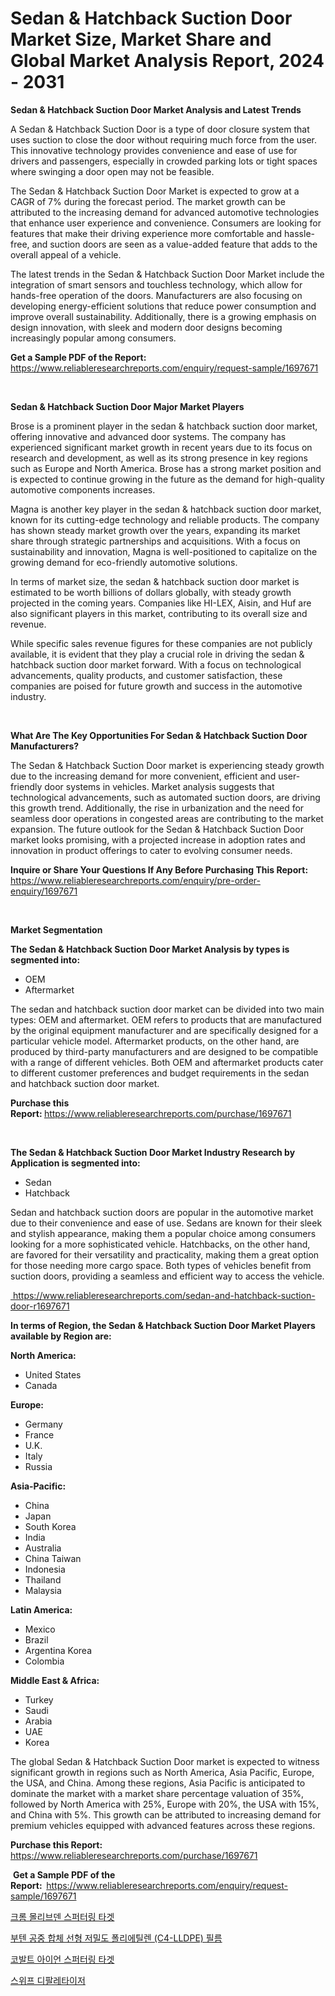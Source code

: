 <p><h1>Sedan & Hatchback Suction Door Market Size, Market Share and Global Market Analysis Report, 2024 - 2031</h1></p><p><strong>Sedan & Hatchback Suction Door Market Analysis and Latest Trends</strong></p>
<p><p>A Sedan & Hatchback Suction Door is a type of door closure system that uses suction to close the door without requiring much force from the user. This innovative technology provides convenience and ease of use for drivers and passengers, especially in crowded parking lots or tight spaces where swinging a door open may not be feasible.</p><p>The Sedan & Hatchback Suction Door Market is expected to grow at a CAGR of 7% during the forecast period. The market growth can be attributed to the increasing demand for advanced automotive technologies that enhance user experience and convenience. Consumers are looking for features that make their driving experience more comfortable and hassle-free, and suction doors are seen as a value-added feature that adds to the overall appeal of a vehicle.</p><p>The latest trends in the Sedan & Hatchback Suction Door Market include the integration of smart sensors and touchless technology, which allow for hands-free operation of the doors. Manufacturers are also focusing on developing energy-efficient solutions that reduce power consumption and improve overall sustainability. Additionally, there is a growing emphasis on design innovation, with sleek and modern door designs becoming increasingly popular among consumers.</p></p>
<p><strong>Get a Sample PDF of the Report:&nbsp;</strong> <a href="https://www.reliableresearchreports.com/enquiry/request-sample/1697671">https://www.reliableresearchreports.com/enquiry/request-sample/1697671</a></p>
<p>&nbsp;</p>
<p><strong>Sedan & Hatchback Suction Door Major Market Players</strong></p>
<p><p>Brose is a prominent player in the sedan & hatchback suction door market, offering innovative and advanced door systems. The company has experienced significant market growth in recent years due to its focus on research and development, as well as its strong presence in key regions such as Europe and North America. Brose has a strong market position and is expected to continue growing in the future as the demand for high-quality automotive components increases.</p><p>Magna is another key player in the sedan & hatchback suction door market, known for its cutting-edge technology and reliable products. The company has shown steady market growth over the years, expanding its market share through strategic partnerships and acquisitions. With a focus on sustainability and innovation, Magna is well-positioned to capitalize on the growing demand for eco-friendly automotive solutions.</p><p>In terms of market size, the sedan & hatchback suction door market is estimated to be worth billions of dollars globally, with steady growth projected in the coming years. Companies like HI-LEX, Aisin, and Huf are also significant players in this market, contributing to its overall size and revenue.</p><p>While specific sales revenue figures for these companies are not publicly available, it is evident that they play a crucial role in driving the sedan & hatchback suction door market forward. With a focus on technological advancements, quality products, and customer satisfaction, these companies are poised for future growth and success in the automotive industry.</p></p>
<p>&nbsp;</p>
<p><strong>What Are The Key Opportunities For Sedan & Hatchback Suction Door Manufacturers?</strong></p>
<p><p>The Sedan & Hatchback Suction Door market is experiencing steady growth due to the increasing demand for more convenient, efficient and user-friendly door systems in vehicles. Market analysis suggests that technological advancements, such as automated suction doors, are driving this growth trend. Additionally, the rise in urbanization and the need for seamless door operations in congested areas are contributing to the market expansion. The future outlook for the Sedan & Hatchback Suction Door market looks promising, with a projected increase in adoption rates and innovation in product offerings to cater to evolving consumer needs.</p></p>
<p><strong>Inquire or Share Your Questions If Any Before Purchasing This Report:</strong> <a href="https://www.reliableresearchreports.com/enquiry/pre-order-enquiry/1697671">https://www.reliableresearchreports.com/enquiry/pre-order-enquiry/1697671</a></p>
<p>&nbsp;</p>
<p><strong>Market Segmentation</strong></p>
<p><strong>The Sedan & Hatchback Suction Door Market Analysis by types is segmented into:</strong></p>
<p><ul><li>OEM</li><li>Aftermarket</li></ul></p>
<p><p>The sedan and hatchback suction door market can be divided into two main types: OEM and aftermarket. OEM refers to products that are manufactured by the original equipment manufacturer and are specifically designed for a particular vehicle model. Aftermarket products, on the other hand, are produced by third-party manufacturers and are designed to be compatible with a range of different vehicles. Both OEM and aftermarket products cater to different customer preferences and budget requirements in the sedan and hatchback suction door market.</p></p>
<p><strong>Purchase this Report:&nbsp;</strong><a href="https://www.reliableresearchreports.com/purchase/1697671">https://www.reliableresearchreports.com/purchase/1697671</a></p>
<p>&nbsp;</p>
<p><strong>The Sedan & Hatchback Suction Door Market Industry Research by Application is segmented into:</strong></p>
<p><ul><li>Sedan</li><li>Hatchback</li></ul></p>
<p><p>Sedan and hatchback suction doors are popular in the automotive market due to their convenience and ease of use. Sedans are known for their sleek and stylish appearance, making them a popular choice among consumers looking for a more sophisticated vehicle. Hatchbacks, on the other hand, are favored for their versatility and practicality, making them a great option for those needing more cargo space. Both types of vehicles benefit from suction doors, providing a seamless and efficient way to access the vehicle.</p></p>
<p><a href="https://www.reliableresearchreports.com/sedan-and-hatchback-suction-door-r1697671">&nbsp;https://www.reliableresearchreports.com/sedan-and-hatchback-suction-door-r1697671</a></p>
<p><strong>In terms of Region, the Sedan & Hatchback Suction Door Market Players available by Region are:</strong></p>
<p>
    <p> <strong> North America: </strong>
        <ul>
            <li>United States</li>
            <li>Canada</li>
        </ul>
        </p> 
    <p> <strong> Europe: </strong>
        <ul>
            <li>Germany</li>
            <li>France</li>
            <li>U.K.</li>
            <li>Italy</li>
            <li>Russia</li>
        </ul>
        </p> 
    <p> <strong> Asia-Pacific: </strong>
        <ul>
            <li>China</li>
            <li>Japan</li>
            <li>South Korea</li>
            <li>India</li>
            <li>Australia</li>
            <li>China Taiwan</li>
            <li>Indonesia</li>
            <li>Thailand</li>
            <li>Malaysia</li>
        </ul>
        </p> 
    <p> <strong> Latin America: </strong>
        <ul>
            <li>Mexico</li>
            <li>Brazil</li>
            <li>Argentina Korea</li>
            <li>Colombia</li>
        </ul>
        </p> 
    <p> <strong> Middle East & Africa: </strong>
        <ul>
            <li>Turkey</li>
            <li>Saudi</li>
            <li>Arabia</li>
            <li>UAE</li>
            <li>Korea</li>
        </ul>
    </p>
    </p>
<p><p>The global Sedan & Hatchback Suction Door market is expected to witness significant growth in regions such as North America, Asia Pacific, Europe, the USA, and China. Among these regions, Asia Pacific is anticipated to dominate the market with a market share percentage valuation of 35%, followed by North America with 25%, Europe with 20%, the USA with 15%, and China with 5%. This growth can be attributed to increasing demand for premium vehicles equipped with advanced features across these regions.</p></p>
<p><strong>Purchase this Report: </strong><a href="https://www.reliableresearchreports.com/purchase/1697671">https://www.reliableresearchreports.com/purchase/1697671</a></p>
<p>&nbsp;<strong>Get a Sample PDF of the Report:&nbsp;&nbsp;</strong><a href="https://www.reliableresearchreports.com/enquiry/request-sample/1697671">https://www.reliableresearchreports.com/enquiry/request-sample/1697671</a></p>
<p><strong></strong></p>
<p><p><a href="https://github.com/AlbertotDouglas44367/Market-Research-Report-List-2/blob/main/601593493857.md">크롬 몰리브덴 스퍼터링 타겟</a></p><p><a href="https://medium.com/@bereniceroberts1978/%EB%B6%80%ED%85%90-%EA%B3%B5%EC%A4%91%ED%95%A9%EC%B2%B4-%EC%84%A0%ED%98%95-%EC%A0%80%EB%B0%80%EB%8F%84-%ED%8F%B4%EB%A6%AC%EC%97%90%ED%8B%B8%EB%A0%8C-c4-lldpe-%ED%95%84%EB%A6%84-%EC%8B%9C%EC%9E%A5-%EC%9D%B8%EC%82%AC%EC%9D%B4%ED%8A%B8-%EC%8B%9C%EC%9E%A5-%EB%8F%99%ED%96%A5-%EC%84%B1%EC%9E%A5-2024%EB%85%84%EB%B6%80%ED%84%B0-2031%EB%85%84%EA%B9%8C%EC%A7%80-%EC%98%88%EC%B8%A1%EB%90%9C-%EA%B2%83-b88460dbc2b9">부텐 공중 합체 선형 저밀도 폴리에틸렌 (C4-LLDPE) 필름</a></p><p><a href="https://github.com/raap8632/Market-Research-Report-List-1/blob/main/951103193858.md">코발트 아이언 스퍼터링 타겟</a></p><p><a href="https://medium.com/@lizaheller2023/%EC%8A%A4%EC%9C%95-%EB%94%94%ED%8C%94%EB%A0%9B%EC%B2%A0%EB%9D%BC%EC%9D%B4%EC%A0%80-%EC%8B%9C%EC%9E%A5-%EB%B6%84%EC%84%9D-%EB%B0%8F-2024%EB%85%84%EB%B6%80%ED%84%B0-2031%EB%85%84%EA%B9%8C%EC%A7%80%EC%9D%98-%ED%81%AC%EA%B8%B0-%EC%98%88%EC%B8%A1-27af816463b1">스위프 디팔레타이저</a></p></p>